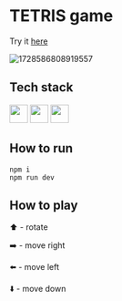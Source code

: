 # TETRIS game
Try it <a href="https://yana-pavlova.github.io/tetris/">here</a>

![1728586808919557](https://github.com/user-attachments/assets/d7825fd1-a89d-4752-b5ac-8d1fb2547aa4)

## Tech stack
<a href="https://developer.mozilla.org/en-US/docs/Web/JavaScript"><img height="32" width="32" src="https://cdn.simpleicons.org/javascript" /></a>
<a href="https://www.w3.org/Style/CSS/Overview.en.html"><img height="32" width="32" src="https://cdn.simpleicons.org/css3" /></a>
<a href="https://webpack.js.org/"><img height="32" width="32" src="https://cdn.simpleicons.org/webpack" /></a>

## How to run
```
npm i
npm run dev
```

## How to play
⬆️ - rotate

➡️ - move right

⬅️ - move left

⬇️ - move down
